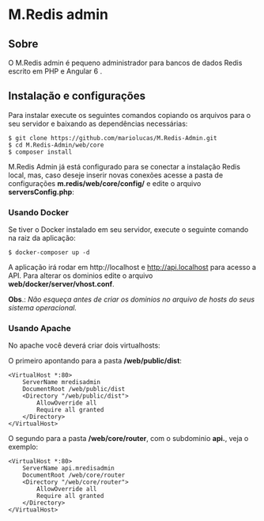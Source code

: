 # M.Redis admin
## Sobre
O M.Redis admin é pequeno administrador para bancos de dados Redis escrito em PHP e Angular 6 .

## Instalação e configurações
Para instalar execute os seguintes comandos copiando os arquivos para o seu servidor e baixando as dependências necessárias:

```
$ git clone https://github.com/mariolucas/M.Redis-Admin.git
$ cd M.Redis-Admin/web/core
$ composer install
```
M.Redis Admin já está configurado para se conectar a instalação Redis local, mas, caso deseje inserir novas conexões acesse a pasta de configurações **m.redis/web/core/config/** e edite o arquivo **serversConfig.php**: 

### Usando Docker

Se tiver o Docker instalado em seu servidor, execute o seguinte comando na raiz da aplicação:

```
$ docker-composer up -d
```
A aplicação irá rodar em http://localhost e http://api.localhost para acesso a API.
Para alterar os dominios edite o arquivo **web/docker/server/vhost.conf**.

**Obs**.: *Não esqueça antes de criar os dominios no arquivo de hosts do seus sistema operacional.* 

### Usando Apache

No apache você deverá criar dois virtualhosts:

O primeiro apontando para a pasta **/web/public/dist**:
```
<VirtualHost *:80>
	ServerName mredisadmin
    DocumentRoot /web/public/dist
    <Directory "/web/public/dist">
        AllowOverride all
        Require all granted
    </Directory>
</VirtualHost>
```
O segundo para a pasta **/web/core/router**, com o subdominio **api.**, veja o exemplo:
```
<VirtualHost *:80>
	ServerName api.mredisadmin
    DocumentRoot /web/core/router
    <Directory "/web/core/router">
        AllowOverride all
        Require all granted
    </Directory>
</VirtualHost>
```